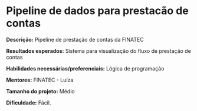 # Pipeline de dados para prestacão de contas

**Descrição:** Pipeline de prestação de contas da FINATEC

**Resultados esperados:** Sistema para visualização do fluxo de prestação de contas

**Habilidades necessárias/preferenciais:** Lógica de programação

**Mentores:** FINATEC - Luíza

**Tamanho do projeto:**  Médio

**Dificuldade:** Fácil.
